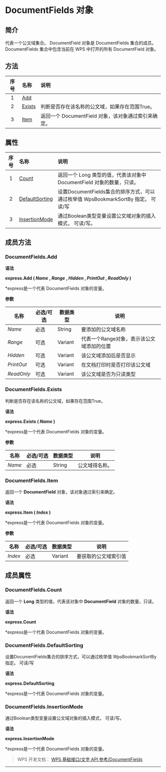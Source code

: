 # DocumentFields 对象

## 简介

代表一个公文域集合。 DocumentField 对象是 DocumentFields 集合的成员。 DocumentFields 集合中包含当前在 WPS 中打开的所有 DocumentField 对象。

## 方法

| 序号 | 名称                             | 说明                                                |
|:----:|:---------------------------------|:----------------------------------------------------|
|  1   | [Add](#DocumentFields.Add)       |                                                     |
|  2   | [Exists](#DocumentFields.Exists) | 判断是否存在该名称的公文域，如果存在范围True。      |
|  3   | [Item](#DocumentFields.Item)     | 返回一个 DocumentField 对象，该对象通过索引来确定。 |

## 属性

| 序号 | 名称                                             | 说明                                                                               |
|:----:|:-------------------------------------------------|:-----------------------------------------------------------------------------------|
|  1   | [Count](#DocumentFields.Count)                   | 返回一个 Long 类型的值，代表该对象中 DocumentField 对象的数量，只读。              |
|  2   | [DefaultSorting](#DocumentFields.DefaultSorting) |  设置DocumentFields集合的排序方式，可以通过枚举值 WpsBookmarkSortBy 指定。 可读/写 |
|  3   | [InsertionMode](#DocumentFields.InsertionMode)   | 通过Boolean类型变量设置公文域对象的插入模式， 可读/写。                            |

## 成员方法

### DocumentFields.Add

**语法**

**express.Add ( *Name* , *Range* , *Hidden* , *PrintOut* , *ReadOnly* )**

\*express是一个代表 DocumentFields 对象的变量。

**参数**

| 名称       | 必选/可选 | 数据类型 | 说明                                      |
|------------|-----------|----------|-------------------------------------------|
| *Name*     | 必选      | String   | 要添加的公文域名称                        |
| *Range*    | 可选      | Variant  | 代表一个Range对象，表示该公文域添加的位置 |
| *Hidden*   | 可选      | Variant  | 该公文域添加后是否显示                    |
| *PrintOut* | 可选      | Variant  | 在文档打印时是否打印该公文域              |
| *ReadOnly* | 可选      | Variant  | 该公文域是否为只读类型                    |

### DocumentFields.Exists

判断是否存在该名称的公文域，如果存在范围True。

**语法**

**express.Exists ( *Name* )**

\*express是一个代表 DocumentFields 对象的变量。

**参数**

| 名称   | 必选/可选 | 数据类型 | 说明           |
|--------|-----------|----------|----------------|
| *Name* | 必选      | String   | 公文域得名称。 |

### DocumentFields.Item

返回一个 **DocumentField** 对象，该对象通过索引来确定。

**语法**

**express.Item ( *Index* )**

\*express是一个代表 DocumentFields 对象的变量。

**参数**

| 名称    | 必选/可选 | 数据类型 | 说明                 |
|---------|-----------|----------|----------------------|
| *Index* | 必选      | Variant  | 要获取的公文域索引值 |

## 成员属性

### DocumentFields.Count

返回一个 **Long** 类型的值，代表该对象中 **DocumentField** 对象的数量，只读。

**语法**

**express.Count**

\*express是一个代表 DocumentFields 对象的变量。

### DocumentFields.DefaultSorting

设置DocumentFields集合的排序方式，可以通过枚举值 WpsBookmarkSortBy 指定。 可读/写

**语法**

**express.DefaultSorting**

\*express是一个代表 DocumentFields 对象的变量。

### DocumentFields.InsertionMode

通过Boolean类型变量设置公文域对象的插入模式， 可读/写。

**语法**

**express.InsertionMode**

\*express是一个代表 DocumentFields 对象的变量。

> WPS 开发文档： [WPS 基础接口/文字 API 参考/DocumentFields](https://qn.cache.wpscdn.cn/encs/doc/office_v19/index.htm)

------------------------------------------------------------------------
